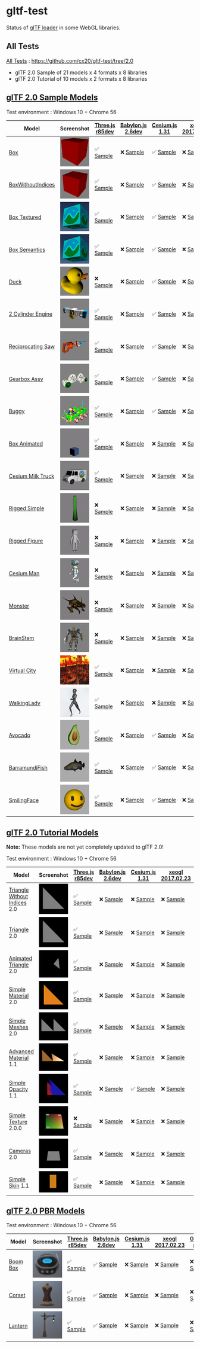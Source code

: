 # gltf-test

Status of [glTF loader](https://github.com/KhronosGroup/glTF#webgl-engines) in some WebGL libraries.

## All Tests

[All Tests]( https://cdn.rawgit.com/cx20/gltf-test/f141cf36791c65b11424b43e05e66feb83c6ac85/index.html ) : https://github.com/cx20/gltf-test/tree/2.0
- glTF 2.0 Sample of 21 models x 4 formats x 8 libraries
- glTF 2.0 Tutorial of 10 models x 2 formats x 8 libraries

## [glTF 2.0 Sample Models](https://github.com/lasalvavida/glTF-Sample-Models/tree/2.0/2.0)

Test environment : Windows 10 + Chrome 56

|Model                                               |Screenshot                                                    |[Three.js r85dev](https://github.com/takahirox/three.js/blob/GLTF2tmp/examples/js/loaders/GLTF2Loader.js)                                                                   |[Babylon.js 2.6dev](https://github.com/sbtron/BabylonJS-glTFLoader/blob/master/scripts/babylon.glTFFileLoader.js)                                                                               |[Cesium.js 1.31](https://github.com/AnalyticalGraphicsInc/cesium/)                                                                                             |[xeogl 2017.02.23](https://github.com/xeolabs/xeogl/tree/master/src/models/gltf)                                                                                             |[GLBoost r2dev](https://github.com/emadurandal/GLBoost/blob/master/src/js/middle_level/loader/GLTFLoader.js)                                                                     |[Grimoire.js 2017.03.12](https://github.com/GrimoireGL/grimoirejs-gltf)                                                                                                             |
|----------------------------------------------------|--------------------------------------------------------------|----------------------------------------------------------------------------------------------------------------------------------------------------------------------------|------------------------------------------------------------------------------------------------------------------------------------------------------------------------------------------------|---------------------------------------------------------------------------------------------------------------------------------------------------------------|-----------------------------------------------------------------------------------------------------------------------------------------------------------------------------|---------------------------------------------------------------------------------------------------------------------------------------------------------------------------------|------------------------------------------------------------------------------------------------------------------------------------------------------------------------------------|
|[Box](sampleModels/Box)                             |![](sampleModels/Box/screenshot/screenshot.png)               |:white_check_mark: [Sample](https://cdn.rawgit.com/cx20/gltf-test/f141cf36791c65b11424b43e05e66feb83c6ac85/examples/threejs/index.html?model=Box&scale=1)                   |:x: [Sample](https://cdn.rawgit.com/cx20/gltf-test/f141cf36791c65b11424b43e05e66feb83c6ac85/examples/babylonjs/index.html?model=Box&scale=1)                                                    |:white_check_mark: [Sample](https://cdn.rawgit.com/cx20/gltf-test/f141cf36791c65b11424b43e05e66feb83c6ac85/examples/cesium/index.html?model=Box)               |:x: [Sample](https://cdn.rawgit.com/cx20/gltf-test/f141cf36791c65b11424b43e05e66feb83c6ac85/examples/xeogl/index.html?model=Box&scale=1)                                     |:x: [Sample](https://cdn.rawgit.com/cx20/gltf-test/f141cf36791c65b11424b43e05e66feb83c6ac85/examples/glboost/index.html?model=Box&scale=1)                                       |:x: [Sample](https://cdn.rawgit.com/cx20/gltf-test/f141cf36791c65b11424b43e05e66feb83c6ac85/examples/grimoiregl/index.html?model=Box&scale=1)                                       |
|[BoxWithoutIndices](sampleModels/BoxWithoutIndices) |![](sampleModels/BoxWithoutIndices/screenshot/screenshot.png) |:white_check_mark: [Sample](https://cdn.rawgit.com/cx20/gltf-test/f141cf36791c65b11424b43e05e66feb83c6ac85/examples/threejs/index.html?model=BoxWithoutIndices&scale=1)     |:x: [Sample](https://cdn.rawgit.com/cx20/gltf-test/f141cf36791c65b11424b43e05e66feb83c6ac85/examples/babylonjs/index.html?model=BoxWithoutIndices&scale=1)                                      |:white_check_mark: [Sample](https://cdn.rawgit.com/cx20/gltf-test/f141cf36791c65b11424b43e05e66feb83c6ac85/examples/cesium/index.html?model=BoxWithoutIndices) |:x: [Sample](https://cdn.rawgit.com/cx20/gltf-test/f141cf36791c65b11424b43e05e66feb83c6ac85/examples/xeogl/index.html?model=BoxWithoutIndices&scale=1)                       |:x: [Sample](https://cdn.rawgit.com/cx20/gltf-test/f141cf36791c65b11424b43e05e66feb83c6ac85/examples/glboost/index.html?model=BoxWithoutIndices&scale=1)                         |:x: [Sample](https://cdn.rawgit.com/cx20/gltf-test/f141cf36791c65b11424b43e05e66feb83c6ac85/examples/grimoiregl/index.html?model=BoxWithoutIndices&scale=1)                         |
|[Box Textured](sampleModels/BoxTextured)            |![](sampleModels/BoxTextured/screenshot/screenshot.png)       |:white_check_mark: [Sample](https://cdn.rawgit.com/cx20/gltf-test/f141cf36791c65b11424b43e05e66feb83c6ac85/examples/threejs/index.html?model=BoxTextured&scale=1)           |:x: [Sample](https://cdn.rawgit.com/cx20/gltf-test/f141cf36791c65b11424b43e05e66feb83c6ac85/examples/babylonjs/index.html?model=BoxTextured&scale=1)                                            |:white_check_mark: [Sample](https://cdn.rawgit.com/cx20/gltf-test/f141cf36791c65b11424b43e05e66feb83c6ac85/examples/cesium/index.html?model=BoxTextured)       |:x: [Sample](https://cdn.rawgit.com/cx20/gltf-test/f141cf36791c65b11424b43e05e66feb83c6ac85/examples/xeogl/index.html?model=BoxTextured&scale=1)                             |:x: [Sample](https://cdn.rawgit.com/cx20/gltf-test/f141cf36791c65b11424b43e05e66feb83c6ac85/examples/glboost/index.html?model=BoxTextured&scale=1)                               |:x: [Sample](https://cdn.rawgit.com/cx20/gltf-test/f141cf36791c65b11424b43e05e66feb83c6ac85/examples/grimoiregl/index.html?model=BoxTextured&scale=1)                               |
|[Box Semantics](sampleModels/BoxSemantics)          |![](sampleModels/BoxSemantics/screenshot/screenshot.png)      |:white_check_mark: [Sample](https://cdn.rawgit.com/cx20/gltf-test/f141cf36791c65b11424b43e05e66feb83c6ac85/examples/threejs/index.html?model=BoxSemantics&scale=1)          |:x: [Sample](https://cdn.rawgit.com/cx20/gltf-test/f141cf36791c65b11424b43e05e66feb83c6ac85/examples/babylonjs/index.html?model=BoxSemantics&scale=1)                                           |:white_check_mark: [Sample](https://cdn.rawgit.com/cx20/gltf-test/f141cf36791c65b11424b43e05e66feb83c6ac85/examples/cesium/index.html?model=BoxSemantics)      |:x: [Sample](https://cdn.rawgit.com/cx20/gltf-test/f141cf36791c65b11424b43e05e66feb83c6ac85/examples/xeogl/index.html?model=BoxSemantics&scale=1)                            |:x: [Sample](https://cdn.rawgit.com/cx20/gltf-test/f141cf36791c65b11424b43e05e66feb83c6ac85/examples/glboost/index.html?model=BoxSemantics&scale=1)                              |:x: [Sample](https://cdn.rawgit.com/cx20/gltf-test/f141cf36791c65b11424b43e05e66feb83c6ac85/examples/grimoiregl/index.html?model=BoxSemantics&scale=1)                              |
|[Duck](sampleModels/Duck)                           |![](sampleModels/Duck/screenshot/screenshot.png)              |:x: [Sample](https://cdn.rawgit.com/cx20/gltf-test/f141cf36791c65b11424b43e05e66feb83c6ac85/examples/threejs/index.html?model=Duck&scale=1)                                 |:x: [Sample](https://cdn.rawgit.com/cx20/gltf-test/f141cf36791c65b11424b43e05e66feb83c6ac85/examples/babylonjs/index.html?model=Duck&scale=1)                                                   |:white_check_mark: [Sample](https://cdn.rawgit.com/cx20/gltf-test/f141cf36791c65b11424b43e05e66feb83c6ac85/examples/cesium/index.html?model=Duck)              |:x: [Sample](https://cdn.rawgit.com/cx20/gltf-test/f141cf36791c65b11424b43e05e66feb83c6ac85/examples/xeogl/index.html?model=Duck&scale=1)                                    |:x: [Sample](https://cdn.rawgit.com/cx20/gltf-test/f141cf36791c65b11424b43e05e66feb83c6ac85/examples/glboost/index.html?model=Duck&scale=1)                                      |:x: [Sample](https://cdn.rawgit.com/cx20/gltf-test/f141cf36791c65b11424b43e05e66feb83c6ac85/examples/grimoiregl/index.html?model=Duck&scale=1)                                      |
|[2 Cylinder Engine](sampleModels/2CylinderEngine)   |![](sampleModels/2CylinderEngine/screenshot/screenshot.png)   |:white_check_mark: [Sample](https://cdn.rawgit.com/cx20/gltf-test/f141cf36791c65b11424b43e05e66feb83c6ac85/examples/threejs/index.html?model=2CylinderEngine&scale=0.005)   |:x: [Sample](https://cdn.rawgit.com/cx20/gltf-test/f141cf36791c65b11424b43e05e66feb83c6ac85/examples/babylonjs/index.html?model=2CylinderEngine&scale=0.005)                                    |:white_check_mark: [Sample](https://cdn.rawgit.com/cx20/gltf-test/f141cf36791c65b11424b43e05e66feb83c6ac85/examples/cesium/index.html?model=2CylinderEngine)   |:x: [Sample](https://cdn.rawgit.com/cx20/gltf-test/f141cf36791c65b11424b43e05e66feb83c6ac85/examples/xeogl/index.html?model=2CylinderEngine&scale=0.005)                     |:x: [Sample](https://cdn.rawgit.com/cx20/gltf-test/f141cf36791c65b11424b43e05e66feb83c6ac85/examples/glboost/index.html?model=2CylinderEngine&scale=0.005)                       |:x: [Sample](https://cdn.rawgit.com/cx20/gltf-test/f141cf36791c65b11424b43e05e66feb83c6ac85/examples/grimoiregl/index.html?model=2CylinderEngine&scale=0.005)                       |
|[Reciprocating Saw](sampleModels/ReciprocatingSaw)  |![](sampleModels/ReciprocatingSaw/screenshot/screenshot.png)  |:white_check_mark: [Sample](https://cdn.rawgit.com/cx20/gltf-test/f141cf36791c65b11424b43e05e66feb83c6ac85/examples/threejs/index.html?model=ReciprocatingSaw&scale=0.01)   |:x: [Sample](https://cdn.rawgit.com/cx20/gltf-test/f141cf36791c65b11424b43e05e66feb83c6ac85/examples/babylonjs/index.html?model=ReciprocatingSaw&scale=0.01)                                    |:white_check_mark: [Sample](https://cdn.rawgit.com/cx20/gltf-test/f141cf36791c65b11424b43e05e66feb83c6ac85/examples/cesium/index.html?model=ReciprocatingSaw)  |:x: [Sample](https://cdn.rawgit.com/cx20/gltf-test/f141cf36791c65b11424b43e05e66feb83c6ac85/examples/xeogl/index.html?model=ReciprocatingSaw&scale=0.01)                     |:x: [Sample](https://cdn.rawgit.com/cx20/gltf-test/f141cf36791c65b11424b43e05e66feb83c6ac85/examples/glboost/index.html?model=ReciprocatingSaw&scale=0.01)                       |:x: [Sample](https://cdn.rawgit.com/cx20/gltf-test/f141cf36791c65b11424b43e05e66feb83c6ac85/examples/grimoiregl/index.html?model=ReciprocatingSaw&scale=0.01)                       |
|[Gearbox Assy](sampleModels/GearboxAssy)            |![](sampleModels/GearboxAssy/screenshot/screenshot.png)       |:white_check_mark: [Sample](https://cdn.rawgit.com/cx20/gltf-test/f141cf36791c65b11424b43e05e66feb83c6ac85/examples/threejs/index.html?model=GearboxAssy&scale=1)           |:x: [Sample](https://cdn.rawgit.com/cx20/gltf-test/f141cf36791c65b11424b43e05e66feb83c6ac85/examples/babylonjs/index.html?model=GearboxAssy&scale=1)                                            |:white_check_mark: [Sample](https://cdn.rawgit.com/cx20/gltf-test/f141cf36791c65b11424b43e05e66feb83c6ac85/examples/cesium/index.html?model=GearboxAssy)       |:x: [Sample](https://cdn.rawgit.com/cx20/gltf-test/f141cf36791c65b11424b43e05e66feb83c6ac85/examples/xeogl/index.html?model=GearboxAssy&scale=1)                             |:x: [Sample](https://cdn.rawgit.com/cx20/gltf-test/f141cf36791c65b11424b43e05e66feb83c6ac85/examples/glboost/index.html?model=GearboxAssy&scale=1)                               |:x: [Sample](https://cdn.rawgit.com/cx20/gltf-test/f141cf36791c65b11424b43e05e66feb83c6ac85/examples/grimoiregl/index.html?model=GearboxAssy&scale=1)                               |
|[Buggy](sampleModels/Buggy)                         |![](sampleModels/Buggy/screenshot/screenshot.png)             |:white_check_mark: [Sample](https://cdn.rawgit.com/cx20/gltf-test/f141cf36791c65b11424b43e05e66feb83c6ac85/examples/threejs/index.html?model=Buggy&scale=0.02)              |:x: [Sample](https://cdn.rawgit.com/cx20/gltf-test/f141cf36791c65b11424b43e05e66feb83c6ac85/examples/babylonjs/index.html?model=Buggy&scale=0.02)                                               |:white_check_mark: [Sample](https://cdn.rawgit.com/cx20/gltf-test/f141cf36791c65b11424b43e05e66feb83c6ac85/examples/cesium/index.html?model=Buggy)             |:x: [Sample](https://cdn.rawgit.com/cx20/gltf-test/f141cf36791c65b11424b43e05e66feb83c6ac85/examples/xeogl/index.html?model=Buggy&scale=0.02)                                |:x: [Sample](https://cdn.rawgit.com/cx20/gltf-test/f141cf36791c65b11424b43e05e66feb83c6ac85/examples/glboost/index.html?model=Buggy&scale=0.02)                                  |:x: [Sample](https://cdn.rawgit.com/cx20/gltf-test/f141cf36791c65b11424b43e05e66feb83c6ac85/examples/grimoiregl/index.html?model=Buggy&scale=0.02)                                  |
|[Box Animated](sampleModels/BoxAnimated)            |![](sampleModels/BoxAnimated/screenshot/screenshot.gif)       |:white_check_mark: [Sample](https://cdn.rawgit.com/cx20/gltf-test/f141cf36791c65b11424b43e05e66feb83c6ac85/examples/threejs/index.html?model=BoxAnimated&scale=0.5)         |:x: [Sample](https://cdn.rawgit.com/cx20/gltf-test/f141cf36791c65b11424b43e05e66feb83c6ac85/examples/babylonjs/index.html?model=BoxAnimated&scale=0.5)                                          |:x: [Sample](https://cdn.rawgit.com/cx20/gltf-test/f141cf36791c65b11424b43e05e66feb83c6ac85/examples/cesium/index.html?model=BoxAnimated)                      |:x: [Sample](https://cdn.rawgit.com/cx20/gltf-test/f141cf36791c65b11424b43e05e66feb83c6ac85/examples/xeogl/index.html?model=BoxAnimated&scale=0.5)                           |:x: [Sample](https://cdn.rawgit.com/cx20/gltf-test/f141cf36791c65b11424b43e05e66feb83c6ac85/examples/glboost/index.html?model=BoxAnimated&scale=0.5)                             |:x: [Sample](https://cdn.rawgit.com/cx20/gltf-test/f141cf36791c65b11424b43e05e66feb83c6ac85/examples/grimoiregl/index.html?model=BoxAnimated&scale=0.5)                             |
|[Cesium Milk Truck](sampleModels/CesiumMilkTruck)   |![](sampleModels/CesiumMilkTruck/screenshot/screenshot.gif)   |:white_check_mark: [Sample](https://cdn.rawgit.com/cx20/gltf-test/f141cf36791c65b11424b43e05e66feb83c6ac85/examples/threejs/index.html?model=CesiumMilkTruck&scale=0.5)     |:x: [Sample](https://cdn.rawgit.com/cx20/gltf-test/f141cf36791c65b11424b43e05e66feb83c6ac85/examples/babylonjs/index.html?model=CesiumMilkTruck&scale=0.5)                                      |:x: [Sample](https://cdn.rawgit.com/cx20/gltf-test/f141cf36791c65b11424b43e05e66feb83c6ac85/examples/cesium/index.html?model=CesiumMilkTruck)                  |:x: [Sample](https://cdn.rawgit.com/cx20/gltf-test/f141cf36791c65b11424b43e05e66feb83c6ac85/examples/xeogl/index.html?model=CesiumMilkTruck&scale=0.5)                       |:x: [Sample](https://cdn.rawgit.com/cx20/gltf-test/f141cf36791c65b11424b43e05e66feb83c6ac85/examples/glboost/index.html?model=CesiumMilkTruck&scale=0.5)                         |:x: [Sample](https://cdn.rawgit.com/cx20/gltf-test/f141cf36791c65b11424b43e05e66feb83c6ac85/examples/grimoiregl/index.html?model=CesiumMilkTruck&scale=0.5)                         |
|[Rigged Simple](sampleModels/RiggedSimple)          |![](sampleModels/RiggedSimple/screenshot/screenshot.gif)      |:x: [Sample](https://cdn.rawgit.com/cx20/gltf-test/f141cf36791c65b11424b43e05e66feb83c6ac85/examples/threejs/index.html?model=RiggedSimple&scale=0.2)                       |:x: [Sample](https://cdn.rawgit.com/cx20/gltf-test/f141cf36791c65b11424b43e05e66feb83c6ac85/examples/babylonjs/index.html?model=RiggedSimple&scale=0.2)                                         |:x: [Sample](https://cdn.rawgit.com/cx20/gltf-test/f141cf36791c65b11424b43e05e66feb83c6ac85/examples/cesium/index.html?model=RiggedSimple)                     |:x: [Sample](https://cdn.rawgit.com/cx20/gltf-test/f141cf36791c65b11424b43e05e66feb83c6ac85/examples/xeogl/index.html?model=RiggedSimple&scale=0.2)                          |:x: [Sample](https://cdn.rawgit.com/cx20/gltf-test/f141cf36791c65b11424b43e05e66feb83c6ac85/examples/glboost/index.html?model=RiggedSimple&scale=0.2)                            |:x: [Sample](https://cdn.rawgit.com/cx20/gltf-test/f141cf36791c65b11424b43e05e66feb83c6ac85/examples/grimoiregl/index.html?model=RiggedSimple&scale=0.2)                            |
|[Rigged Figure](sampleModels/RiggedFigure)          |![](sampleModels/RiggedFigure/screenshot/screenshot.gif)      |:x: [Sample](https://cdn.rawgit.com/cx20/gltf-test/f141cf36791c65b11424b43e05e66feb83c6ac85/examples/threejs/index.html?model=RiggedFigure&scale=1)                         |:x: [Sample](https://cdn.rawgit.com/cx20/gltf-test/f141cf36791c65b11424b43e05e66feb83c6ac85/examples/babylonjs/index.html?model=RiggedFigure&scale=1)                                           |:x: [Sample](https://cdn.rawgit.com/cx20/gltf-test/f141cf36791c65b11424b43e05e66feb83c6ac85/examples/cesium/index.html?model=RiggedFigure)                     |:x: [Sample](https://cdn.rawgit.com/cx20/gltf-test/f141cf36791c65b11424b43e05e66feb83c6ac85/examples/xeogl/index.html?model=RiggedFigure&scale=1)                            |:x: [Sample](https://cdn.rawgit.com/cx20/gltf-test/f141cf36791c65b11424b43e05e66feb83c6ac85/examples/glboost/index.html?model=RiggedFigure&scale=1)                              |:x: [Sample](https://cdn.rawgit.com/cx20/gltf-test/f141cf36791c65b11424b43e05e66feb83c6ac85/examples/grimoiregl/index.html?model=RiggedFigure&scale=1)                              |
|[Cesium Man](sampleModels/CesiumMan)                |![](sampleModels/CesiumMan/screenshot/screenshot.gif)         |:x: [Sample](https://cdn.rawgit.com/cx20/gltf-test/f141cf36791c65b11424b43e05e66feb83c6ac85/examples/threejs/index.html?model=CesiumMan&scale=1)                            |:x: [Sample](https://cdn.rawgit.com/cx20/gltf-test/f141cf36791c65b11424b43e05e66feb83c6ac85/examples/babylonjs/index.html?model=CesiumMan&scale=1)                                              |:x: [Sample](https://cdn.rawgit.com/cx20/gltf-test/f141cf36791c65b11424b43e05e66feb83c6ac85/examples/cesium/index.html?model=CesiumMan)                        |:x: [Sample](https://cdn.rawgit.com/cx20/gltf-test/f141cf36791c65b11424b43e05e66feb83c6ac85/examples/xeogl/index.html?model=CesiumMan&scale=1)                               |:x: [Sample](https://cdn.rawgit.com/cx20/gltf-test/f141cf36791c65b11424b43e05e66feb83c6ac85/examples/glboost/index.html?model=CesiumMan&scale=1)                                 |:x: [Sample](https://cdn.rawgit.com/cx20/gltf-test/f141cf36791c65b11424b43e05e66feb83c6ac85/examples/grimoiregl/index.html?model=CesiumMan&scale=1)                                 |
|[Monster](sampleModels/Monster)                     |![](sampleModels/Monster/screenshot/screenshot.gif)           |:x: [Sample](https://cdn.rawgit.com/cx20/gltf-test/f141cf36791c65b11424b43e05e66feb83c6ac85/examples/threejs/index.html?model=Monster&scale=0.05)                           |:x: [Sample](https://cdn.rawgit.com/cx20/gltf-test/f141cf36791c65b11424b43e05e66feb83c6ac85/examples/babylonjs/index.html?model=Monster&scale=0.05)                                             |:x: [Sample](https://cdn.rawgit.com/cx20/gltf-test/f141cf36791c65b11424b43e05e66feb83c6ac85/examples/cesium/index.html?model=Monster)                          |:x: [Sample](https://cdn.rawgit.com/cx20/gltf-test/f141cf36791c65b11424b43e05e66feb83c6ac85/examples/xeogl/index.html?model=Monster&scale=0.05)                              |:x: [Sample](https://cdn.rawgit.com/cx20/gltf-test/f141cf36791c65b11424b43e05e66feb83c6ac85/examples/glboost/index.html?model=Monster&scale=0.05)                                |:x: [Sample](https://cdn.rawgit.com/cx20/gltf-test/f141cf36791c65b11424b43e05e66feb83c6ac85/examples/grimoiregl/index.html?model=Monster&scale=0.05)                                |
|[BrainStem](sampleModels/BrainStem)                 |![](sampleModels/BrainStem/screenshot/screenshot.gif)         |:x: [Sample](https://cdn.rawgit.com/cx20/gltf-test/f141cf36791c65b11424b43e05e66feb83c6ac85/examples/threejs/index.html?model=BrainStem&scale=1)                            |:x: [Sample](https://cdn.rawgit.com/cx20/gltf-test/f141cf36791c65b11424b43e05e66feb83c6ac85/examples/babylonjs/index.html?model=BrainStem&scale=1)                                              |:x: [Sample](https://cdn.rawgit.com/cx20/gltf-test/f141cf36791c65b11424b43e05e66feb83c6ac85/examples/cesium/index.html?model=BrainStem)                        |:x: [Sample](https://cdn.rawgit.com/cx20/gltf-test/f141cf36791c65b11424b43e05e66feb83c6ac85/examples/xeogl/index.html?model=BrainStem&scale=1)                               |:x: [Sample](https://cdn.rawgit.com/cx20/gltf-test/f141cf36791c65b11424b43e05e66feb83c6ac85/examples/glboost/index.html?model=BrainStem&scale=1)                                 |:x: [Sample](https://cdn.rawgit.com/cx20/gltf-test/f141cf36791c65b11424b43e05e66feb83c6ac85/examples/grimoiregl/index.html?model=BrainStem&scale=1)                                 |
|[Virtual City](sampleModels/VC)                     |![](sampleModels/VC/screenshot/screenshot.gif)                |:white_check_mark: [Sample](https://cdn.rawgit.com/cx20/gltf-test/f141cf36791c65b11424b43e05e66feb83c6ac85/examples/threejs/index.html?model=VC&scale=0.2)                  |:x: [Sample](https://cdn.rawgit.com/cx20/gltf-test/f141cf36791c65b11424b43e05e66feb83c6ac85/examples/babylonjs/index.html?model=VC&scale=0.2)                                                   |:x: [Sample](https://cdn.rawgit.com/cx20/gltf-test/f141cf36791c65b11424b43e05e66feb83c6ac85/examples/cesium/index.html?model=VC)                               |:x: [Sample](https://cdn.rawgit.com/cx20/gltf-test/f141cf36791c65b11424b43e05e66feb83c6ac85/examples/xeogl/index.html?model=VC&scale=0.2)                                    |:x: [Sample](https://cdn.rawgit.com/cx20/gltf-test/f141cf36791c65b11424b43e05e66feb83c6ac85/examples/glboost/index.html?model=VC&scale=0.2)                                      |:x: [Sample](https://cdn.rawgit.com/cx20/gltf-test/f141cf36791c65b11424b43e05e66feb83c6ac85/examples/grimoiregl/index.html?model=VC&scale=0.2)                                      |
|[WalkingLady](sampleModels/WalkingLady)             |![](sampleModels/WalkingLady/screenshot/screenshot.gif)       |:white_check_mark: [Sample](https://cdn.rawgit.com/cx20/gltf-test/f141cf36791c65b11424b43e05e66feb83c6ac85/examples/threejs/index.html?model=WalkingLady&scale=1)           |:x: [Sample](https://cdn.rawgit.com/cx20/gltf-test/f141cf36791c65b11424b43e05e66feb83c6ac85/examples/babylonjs/index.html?model=WalkingLady&scale=1)                                            |:x: [Sample](https://cdn.rawgit.com/cx20/gltf-test/f141cf36791c65b11424b43e05e66feb83c6ac85/examples/cesium/index.html?model=WalkingLady)                      |:x: [Sample](https://cdn.rawgit.com/cx20/gltf-test/f141cf36791c65b11424b43e05e66feb83c6ac85/examples/xeogl/index.html?model=WalkingLady&scale=1)                             |:x: [Sample](https://cdn.rawgit.com/cx20/gltf-test/f141cf36791c65b11424b43e05e66feb83c6ac85/examples/glboost/index.html?model=WalkingLady&scale=1)                               |:x: [Sample](https://cdn.rawgit.com/cx20/gltf-test/f141cf36791c65b11424b43e05e66feb83c6ac85/examples/grimoiregl/index.html?model=WalkingLady&scale=1)                               |
|[Avocado](sampleModels/Avocado)                     |![](sampleModels/Avocado/screenshot/screenshot.png)           |:white_check_mark: [Sample](https://cdn.rawgit.com/cx20/gltf-test/f141cf36791c65b11424b43e05e66feb83c6ac85/examples/threejs/index.html?model=Avocado&scale=0.5)             |:x: [Sample](https://cdn.rawgit.com/cx20/gltf-test/f141cf36791c65b11424b43e05e66feb83c6ac85/examples/babylonjs/index.html?model=Avocado&scale=0.5)                                              |:white_check_mark: [Sample](https://cdn.rawgit.com/cx20/gltf-test/f141cf36791c65b11424b43e05e66feb83c6ac85/examples/cesium/index.html?model=Avocado)           |:x: [Sample](https://cdn.rawgit.com/cx20/gltf-test/f141cf36791c65b11424b43e05e66feb83c6ac85/examples/xeogl/index.html?model=Avocado&scale=0.5)                               |:x: [Sample](https://cdn.rawgit.com/cx20/gltf-test/f141cf36791c65b11424b43e05e66feb83c6ac85/examples/glboost/index.html?model=Avocado&scale=0.5)                                 |:x: [Sample](https://cdn.rawgit.com/cx20/gltf-test/f141cf36791c65b11424b43e05e66feb83c6ac85/examples/grimoiregl/index.html?model=Avocado&scale=0.5)                                 |
|[BarramundiFish](sampleModels/BarramundiFish)       |![](sampleModels/BarramundiFish/screenshot/screenshot.png)    |:white_check_mark: [Sample](https://cdn.rawgit.com/cx20/gltf-test/f141cf36791c65b11424b43e05e66feb83c6ac85/examples/threejs/index.html?model=BarramundiFish&scale=0.05)     |:x: [Sample](https://cdn.rawgit.com/cx20/gltf-test/f141cf36791c65b11424b43e05e66feb83c6ac85/examples/babylonjs/index.html?model=BarramundiFish&scale=0.05)                                      |:white_check_mark: [Sample](https://cdn.rawgit.com/cx20/gltf-test/f141cf36791c65b11424b43e05e66feb83c6ac85/examples/cesium/index.html?model=BarramundiFish)    |:x: [Sample](https://cdn.rawgit.com/cx20/gltf-test/f141cf36791c65b11424b43e05e66feb83c6ac85/examples/xeogl/index.html?model=BarramundiFish&scale=0.05)                       |:x: [Sample](https://cdn.rawgit.com/cx20/gltf-test/f141cf36791c65b11424b43e05e66feb83c6ac85/examples/glboost/index.html?model=BarramundiFish&scale=0.05)                         |:x: [Sample](https://cdn.rawgit.com/cx20/gltf-test/f141cf36791c65b11424b43e05e66feb83c6ac85/examples/grimoiregl/index.html?model=BarramundiFish&scale=0.05)                         |
|[SmilingFace](sampleModels/SmilingFace)             |![](sampleModels/SmilingFace/screenshot/screenshot.png)       |:white_check_mark: [Sample](https://cdn.rawgit.com/cx20/gltf-test/f141cf36791c65b11424b43e05e66feb83c6ac85/examples/threejs/index.html?model=SmilingFace&scale=1.0)         |:x: [Sample](https://cdn.rawgit.com/cx20/gltf-test/f141cf36791c65b11424b43e05e66feb83c6ac85/examples/babylonjs/index.html?model=SmilingFace&scale=1.0)                                          |:white_check_mark: [Sample](https://cdn.rawgit.com/cx20/gltf-test/f141cf36791c65b11424b43e05e66feb83c6ac85/examples/cesium/index.html?model=SmilingFace)       |:x: [Sample](https://cdn.rawgit.com/cx20/gltf-test/f141cf36791c65b11424b43e05e66feb83c6ac85/examples/xeogl/index.html?model=SmilingFace&scale=1.0)                           |:x: [Sample](https://cdn.rawgit.com/cx20/gltf-test/f141cf36791c65b11424b43e05e66feb83c6ac85/examples/glboost/index.html?model=SmilingFace&scale=1.0)                             |:x: [Sample](https://cdn.rawgit.com/cx20/gltf-test/f141cf36791c65b11424b43e05e66feb83c6ac85/examples/grimoiregl/index.html?model=SmilingFace&scale=1.0)                             |

## [glTF 2.0 Tutorial Models](https://github.com/javagl/gltfTutorialModels/tree/2.0)

**Note:** These models are not yet completely updated to glTF 2.0!

Test environment : Windows 10 + Chrome 56

|Model                                                                 |Screenshot                                                          |[Three.js r85dev](https://github.com/takahirox/three.js/blob/GLTF2tmp/examples/js/loaders/GLTF2Loader.js)                                                                                                     |[Babylon.js 2.6dev](https://github.com/sbtron/BabylonJS-glTFLoader/blob/master/scripts/babylon.glTFFileLoader.js)                                                                                                     |[Cesium.js 1.31](https://github.com/AnalyticalGraphicsInc/cesium/)                                                                                                                                      |[xeogl 2017.02.23](https://github.com/xeolabs/xeogl/tree/master/src/models/gltf)                                                                                                             |[GLBoost r2dev](https://github.com/emadurandal/GLBoost/blob/master/src/js/middle_level/loader/GLTFLoader.js)                                                                                                  |[Grimoire.js 2017.03.12](https://github.com/GrimoireGL/grimoirejs-gltf)                                                                                                                           |
|----------------------------------------------------------------------|--------------------------------------------------------------------|--------------------------------------------------------------------------------------------------------------------------------------------------------------------------------------------------------------|----------------------------------------------------------------------------------------------------------------------------------------------------------------------------------------------------------------------|--------------------------------------------------------------------------------------------------------------------------------------------------------------------------------------------------------|---------------------------------------------------------------------------------------------------------------------------------------------------------------------------------------------|--------------------------------------------------------------------------------------------------------------------------------------------------------------------------------------------------------------|--------------------------------------------------------------------------------------------------------------------------------------------------------------------------------------------------|
|[Triangle Without Indices](tutorialModels/TriangleWithoutIndices) 2.0 |![](tutorialModels/TriangleWithoutIndices/screenshot/screenshot.png)|:white_check_mark: [Sample](https://cdn.rawgit.com/cx20/gltf-test/f141cf36791c65b11424b43e05e66feb83c6ac85/examples/threejs/index.html?category=tutorialModels&model=TriangleWithoutIndices&scale=1&type=glTF)|:x: [Sample](https://cdn.rawgit.com/cx20/gltf-test/f141cf36791c65b11424b43e05e66feb83c6ac85/examples/babylonjs/index.html?category=tutorialModels&model=TriangleWithoutIndices&scale=1&type=glTF)                     |:x: [Sample](https://cdn.rawgit.com/cx20/gltf-test/f141cf36791c65b11424b43e05e66feb83c6ac85/examples/cesium/index.html?category=tutorialModels&model=TriangleWithoutIndices&scale=1&type=glTF)          |:x: [Sample](https://cdn.rawgit.com/cx20/gltf-test/f141cf36791c65b11424b43e05e66feb83c6ac85/examples/xeogl/index.html?category=tutorialModels&model=TriangleWithoutIndices&scale=1&type=glTF)|:x: [Sample](https://cdn.rawgit.com/cx20/gltf-test/f141cf36791c65b11424b43e05e66feb83c6ac85/examples/glboost/index.html?category=tutorialModels&model=TriangleWithoutIndices&scale=1&type=glTF)               |:x: [Sample](https://cdn.rawgit.com/cx20/gltf-test/f141cf36791c65b11424b43e05e66feb83c6ac85/examples/grimoiregl/index.html?category=tutorialModels&model=TriangleWithoutIndices&scale=1&type=glTF)|
|[Triangle](tutorialModels/Triangle) 2.0                               |![](tutorialModels/Triangle/screenshot/screenshot.png)              |:white_check_mark: [Sample](https://cdn.rawgit.com/cx20/gltf-test/f141cf36791c65b11424b43e05e66feb83c6ac85/examples/threejs/index.html?category=tutorialModels&model=Triangle&scale=1&type=glTF)              |:x: [Sample](https://cdn.rawgit.com/cx20/gltf-test/f141cf36791c65b11424b43e05e66feb83c6ac85/examples/babylonjs/index.html?category=tutorialModels&model=Triangle&scale=1&type=glTF)                                   |:x: [Sample](https://cdn.rawgit.com/cx20/gltf-test/f141cf36791c65b11424b43e05e66feb83c6ac85/examples/cesium/index.html?category=tutorialModels&model=Triangle&scale=1&type=glTF)                        |:x: [Sample](https://cdn.rawgit.com/cx20/gltf-test/f141cf36791c65b11424b43e05e66feb83c6ac85/examples/xeogl/index.html?category=tutorialModels&model=Triangle&scale=1&type=glTF)              |:x: [Sample](https://cdn.rawgit.com/cx20/gltf-test/f141cf36791c65b11424b43e05e66feb83c6ac85/examples/glboost/index.html?category=tutorialModels&model=Triangle&scale=1&type=glTF)                             |:x: [Sample](https://cdn.rawgit.com/cx20/gltf-test/f141cf36791c65b11424b43e05e66feb83c6ac85/examples/grimoiregl/index.html?category=tutorialModels&model=Triangle&scale=1&type=glTF)              |
|[Animated Triangle](tutorialModels/AnimatedTriangle) 2.0              |![](tutorialModels/AnimatedTriangle/screenshot/screenshot.gif)      |:white_check_mark: [Sample](https://cdn.rawgit.com/cx20/gltf-test/f141cf36791c65b11424b43e05e66feb83c6ac85/examples/threejs/index.html?category=tutorialModels&model=AnimatedTriangle&scale=1&type=glTF)      |:x: [Sample](https://cdn.rawgit.com/cx20/gltf-test/f141cf36791c65b11424b43e05e66feb83c6ac85/examples/babylonjs/index.html?category=tutorialModels&model=AnimatedTriangle&scale=1&type=glTF)                           |:x: [Sample](https://cdn.rawgit.com/cx20/gltf-test/f141cf36791c65b11424b43e05e66feb83c6ac85/examples/cesium/index.html?category=tutorialModels&model=AnimatedTriangle&scale=1&type=glTF)                |:x: [Sample](https://cdn.rawgit.com/cx20/gltf-test/f141cf36791c65b11424b43e05e66feb83c6ac85/examples/xeogl/index.html?category=tutorialModels&model=AnimatedTriangle&scale=1&type=glTF)      |:x: [Sample](https://cdn.rawgit.com/cx20/gltf-test/f141cf36791c65b11424b43e05e66feb83c6ac85/examples/glboost/index.html?category=tutorialModels&model=AnimatedTriangle&scale=1&type=glTF)                     |:x: [Sample](https://cdn.rawgit.com/cx20/gltf-test/f141cf36791c65b11424b43e05e66feb83c6ac85/examples/grimoiregl/index.html?category=tutorialModels&model=AnimatedTriangle&scale=1&type=glTF)      |
|[Simple Material](tutorialModels/SimpleMaterial) 2.0                  |![](tutorialModels/SimpleMaterial/screenshot/screenshot.png)        |:white_check_mark: [Sample](https://cdn.rawgit.com/cx20/gltf-test/f141cf36791c65b11424b43e05e66feb83c6ac85/examples/threejs/index.html?category=tutorialModels&model=SimpleMaterial&scale=1&type=glTF)        |:x: [Sample](https://cdn.rawgit.com/cx20/gltf-test/f141cf36791c65b11424b43e05e66feb83c6ac85/examples/babylonjs/index.html?category=tutorialModels&model=SimpleMaterial&scale=1&type=glTF)                             |:x: [Sample](https://cdn.rawgit.com/cx20/gltf-test/f141cf36791c65b11424b43e05e66feb83c6ac85/examples/cesium/index.html?category=tutorialModels&model=SimpleMaterial&scale=1&type=glTF)                  |:x: [Sample](https://cdn.rawgit.com/cx20/gltf-test/f141cf36791c65b11424b43e05e66feb83c6ac85/examples/xeogl/index.html?category=tutorialModels&model=SimpleMaterial&scale=1&type=glTF)        |:x: [Sample](https://cdn.rawgit.com/cx20/gltf-test/f141cf36791c65b11424b43e05e66feb83c6ac85/examples/glboost/index.html?category=tutorialModels&model=SimpleMaterial&scale=1&type=glTF)                       |:x: [Sample](https://cdn.rawgit.com/cx20/gltf-test/f141cf36791c65b11424b43e05e66feb83c6ac85/examples/grimoiregl/index.html?category=tutorialModels&model=SimpleMaterial&scale=1&type=glTF)        |
|[Simple Meshes](tutorialModels/SimpleMeshes) 2.0                      |![](tutorialModels/SimpleMeshes/screenshot/screenshot.png)          |:white_check_mark: [Sample](https://cdn.rawgit.com/cx20/gltf-test/f141cf36791c65b11424b43e05e66feb83c6ac85/examples/threejs/index.html?category=tutorialModels&model=SimpleMeshes&scale=1&type=glTF)          |:x: [Sample](https://cdn.rawgit.com/cx20/gltf-test/f141cf36791c65b11424b43e05e66feb83c6ac85/examples/babylonjs/index.html?category=tutorialModels&model=SimpleMeshes&scale=1&type=glTF)                               |:x: [Sample](https://cdn.rawgit.com/cx20/gltf-test/f141cf36791c65b11424b43e05e66feb83c6ac85/examples/cesium/index.html?category=tutorialModels&model=SimpleMeshes&scale=1&type=glTF)                    |:x: [Sample](https://cdn.rawgit.com/cx20/gltf-test/f141cf36791c65b11424b43e05e66feb83c6ac85/examples/xeogl/index.html?category=tutorialModels&model=SimpleMeshes&scale=1&type=glTF)          |:x: [Sample](https://cdn.rawgit.com/cx20/gltf-test/f141cf36791c65b11424b43e05e66feb83c6ac85/examples/glboost/index.html?category=tutorialModels&model=SimpleMeshes&scale=1&type=glTF)                         |:x: [Sample](https://cdn.rawgit.com/cx20/gltf-test/f141cf36791c65b11424b43e05e66feb83c6ac85/examples/grimoiregl/index.html?category=tutorialModels&model=SimpleMeshes&scale=1&type=glTF)          |
|[Advanced Material](tutorialModels/AdvancedMaterial) 1.1              |![](tutorialModels/AdvancedMaterial/screenshot/screenshot.png)      |:white_check_mark: [Sample](https://cdn.rawgit.com/cx20/gltf-test/f141cf36791c65b11424b43e05e66feb83c6ac85/examples/threejs/index.html?category=tutorialModels&model=AdvancedMaterial&scale=1&type=glTF)      |:x: [Sample](https://cdn.rawgit.com/cx20/gltf-test/f141cf36791c65b11424b43e05e66feb83c6ac85/examples/babylonjs/index.html?category=tutorialModels&model=AdvancedMaterial&scale=1&type=glTF)                           |:x: [Sample](https://cdn.rawgit.com/cx20/gltf-test/f141cf36791c65b11424b43e05e66feb83c6ac85/examples/cesium/index.html?category=tutorialModels&model=AdvancedMaterial&scale=1&type=glTF)                |:x: [Sample](https://cdn.rawgit.com/cx20/gltf-test/f141cf36791c65b11424b43e05e66feb83c6ac85/examples/xeogl/index.html?category=tutorialModels&model=AdvancedMaterial&scale=1&type=glTF)      |:white_check_mark: [Sample](https://cdn.rawgit.com/cx20/gltf-test/f141cf36791c65b11424b43e05e66feb83c6ac85/examples/glboost/index.html?category=tutorialModels&model=AdvancedMaterial&scale=1&type=glTF)      |:x: [Sample](https://cdn.rawgit.com/cx20/gltf-test/f141cf36791c65b11424b43e05e66feb83c6ac85/examples/grimoiregl/index.html?category=tutorialModels&model=AdvancedMaterial&scale=1&type=glTF)      |
|[Simple Opacity](tutorialModels/SimpleOpacity) 1.1                    |![](tutorialModels/SimpleOpacity/screenshot/screenshot.png)         |:white_check_mark: [Sample](https://cdn.rawgit.com/cx20/gltf-test/f141cf36791c65b11424b43e05e66feb83c6ac85/examples/threejs/index.html?category=tutorialModels&model=SimpleOpacity&scale=1&type=glTF)         |:x: [Sample](https://cdn.rawgit.com/cx20/gltf-test/f141cf36791c65b11424b43e05e66feb83c6ac85/examples/babylonjs/index.html?category=tutorialModels&model=SimpleOpacity&scale=1&type=glTF)                              |:white_check_mark: [Sample](https://cdn.rawgit.com/cx20/gltf-test/f141cf36791c65b11424b43e05e66feb83c6ac85/examples/cesium/index.html?category=tutorialModels&model=SimpleOpacity&scale=1&type=glTF)    |:x: [Sample](https://cdn.rawgit.com/cx20/gltf-test/f141cf36791c65b11424b43e05e66feb83c6ac85/examples/xeogl/index.html?category=tutorialModels&model=SimpleOpacity&scale=1&type=glTF)         |:white_check_mark: [Sample](https://cdn.rawgit.com/cx20/gltf-test/f141cf36791c65b11424b43e05e66feb83c6ac85/examples/glboost/index.html?category=tutorialModels&model=SimpleOpacity&scale=1&type=glTF)         |:x: [Sample](https://cdn.rawgit.com/cx20/gltf-test/f141cf36791c65b11424b43e05e66feb83c6ac85/examples/grimoiregl/index.html?category=tutorialModels&model=SimpleOpacity&scale=1&type=glTF)         |
|[Simple Texture](tutorialModels/SimpleTexture) 2.0.0                  |![](tutorialModels/SimpleTexture/screenshot/screenshot.png)         |:x: [Sample](https://cdn.rawgit.com/cx20/gltf-test/f141cf36791c65b11424b43e05e66feb83c6ac85/examples/threejs/index.html?category=tutorialModels&model=SimpleTexture&scale=1&type=glTF)                        |:x: [Sample](https://cdn.rawgit.com/cx20/gltf-test/f141cf36791c65b11424b43e05e66feb83c6ac85/examples/babylonjs/index.html?category=tutorialModels&model=SimpleTexture&scale=1&type=glTF)                              |:x: [Sample](https://cdn.rawgit.com/cx20/gltf-test/f141cf36791c65b11424b43e05e66feb83c6ac85/examples/cesium/index.html?category=tutorialModels&model=SimpleTexture&scale=1&type=glTF)                   |:x: [Sample](https://cdn.rawgit.com/cx20/gltf-test/f141cf36791c65b11424b43e05e66feb83c6ac85/examples/xeogl/index.html?category=tutorialModels&model=SimpleTexture&scale=1&type=glTF)         |:x: [Sample](https://cdn.rawgit.com/cx20/gltf-test/f141cf36791c65b11424b43e05e66feb83c6ac85/examples/glboost/index.html?category=tutorialModels&model=SimpleTexture&scale=1&type=glTF)                        |:x: [Sample](https://cdn.rawgit.com/cx20/gltf-test/f141cf36791c65b11424b43e05e66feb83c6ac85/examples/grimoiregl/index.html?category=tutorialModels&model=SimpleTexture&scale=1&type=glTF)         |
|[Cameras](tutorialModels/Cameras) 2.0                                 |![](tutorialModels/Cameras/screenshot/screenshot.png)               |:white_check_mark: [Sample](https://cdn.rawgit.com/cx20/gltf-test/f141cf36791c65b11424b43e05e66feb83c6ac85/examples/threejs/index.html?category=tutorialModels&model=Cameras&scale=1&type=glTF)               |:x: [Sample](https://cdn.rawgit.com/cx20/gltf-test/f141cf36791c65b11424b43e05e66feb83c6ac85/examples/babylonjs/index.html?category=tutorialModels&model=Cameras&scale=1&type=glTF)                                    |:x: [Sample](https://cdn.rawgit.com/cx20/gltf-test/f141cf36791c65b11424b43e05e66feb83c6ac85/examples/cesium/index.html?category=tutorialModels&model=Cameras&scale=1&type=glTF)                         |:x: [Sample](https://cdn.rawgit.com/cx20/gltf-test/f141cf36791c65b11424b43e05e66feb83c6ac85/examples/xeogl/index.html?category=tutorialModels&model=Cameras&scale=1&type=glTF)               |:x: [Sample](https://cdn.rawgit.com/cx20/gltf-test/f141cf36791c65b11424b43e05e66feb83c6ac85/examples/glboost/index.html?category=tutorialModels&model=Cameras&scale=1&type=glTF)                              |:x: [Sample](https://cdn.rawgit.com/cx20/gltf-test/f141cf36791c65b11424b43e05e66feb83c6ac85/examples/grimoiregl/index.html?category=tutorialModels&model=Cameras&scale=1&type=glTF)               |
|[Simple Skin](tutorialModels/SimpleSkin) 1.1                          |![](tutorialModels/SimpleSkin/screenshot/screenshot.gif)            |:white_check_mark: [Sample](https://cdn.rawgit.com/cx20/gltf-test/f141cf36791c65b11424b43e05e66feb83c6ac85/examples/threejs/index.html?category=tutorialModels&model=SimpleSkin&scale=1&type=glTF)            |:x: [Sample](https://cdn.rawgit.com/cx20/gltf-test/f141cf36791c65b11424b43e05e66feb83c6ac85/examples/babylonjs/index.html?category=tutorialModels&model=SimpleSkin&scale=1&type=glTF)                                 |:x: [Sample](https://cdn.rawgit.com/cx20/gltf-test/f141cf36791c65b11424b43e05e66feb83c6ac85/examples/cesium/index.html?category=tutorialModels&model=SimpleSkin&scale=1&type=glTF)                      |:x: [Sample](https://cdn.rawgit.com/cx20/gltf-test/f141cf36791c65b11424b43e05e66feb83c6ac85/examples/xeogl/index.html?category=tutorialModels&model=SimpleSkin&scale=1&type=glTF)            |:white_check_mark: [Sample](https://cdn.rawgit.com/cx20/gltf-test/f141cf36791c65b11424b43e05e66feb83c6ac85/examples/glboost/index.html?category=tutorialModels&model=SimpleSkin&scale=1&type=glTF)            |:x: [Sample](https://cdn.rawgit.com/cx20/gltf-test/f141cf36791c65b11424b43e05e66feb83c6ac85/examples/grimoiregl/index.html?category=tutorialModels&model=SimpleSkin&scale=1&type=glTF)            |


## [glTF 2.0 PBR Models](https://github.com/KhronosGroup/glTF-Sample-Models/tree/master/2.0#pbr-models)

Test environment : Windows 10 + Chrome 56

|Model                                                                 |Screenshot                                                          |[Three.js r85dev](https://github.com/takahirox/three.js/blob/GLTF2tmp/examples/js/loaders/GLTF2Loader.js)                                                                                                     |[Babylon.js 2.6dev](https://github.com/sbtron/BabylonJS-glTFLoader/blob/master/scripts/babylon.glTFFileLoader.js)                                                                                                     |[Cesium.js 1.31](https://github.com/AnalyticalGraphicsInc/cesium/)                                                                                                                                      |[xeogl 2017.02.23](https://github.com/xeolabs/xeogl/tree/master/src/models/gltf)                                                                                                             |[GLBoost r2dev](https://github.com/emadurandal/GLBoost/blob/master/src/js/middle_level/loader/GLTFLoader.js)                                                                                                  |[Grimoire.js 2017.03.12](https://github.com/GrimoireGL/grimoirejs-gltf)                                                                                                                           |
|----------------------------------------------------------------------|--------------------------------------------------------------------|--------------------------------------------------------------------------------------------------------------------------------------------------------------------------------------------------------------|----------------------------------------------------------------------------------------------------------------------------------------------------------------------------------------------------------------------|--------------------------------------------------------------------------------------------------------------------------------------------------------------------------------------------------------|---------------------------------------------------------------------------------------------------------------------------------------------------------------------------------------------|--------------------------------------------------------------------------------------------------------------------------------------------------------------------------------------------------------------|--------------------------------------------------------------------------------------------------------------------------------------------------------------------------------------------------|
|[Boom Box](tutorialModels/BoomBox)                                    |![](tutorialModels/BoomBox/screenshot/screenshot.jpg)               |:white_check_mark: [Sample](https://cdn.rawgit.com/cx20/gltf-test/f141cf36791c65b11424b43e05e66feb83c6ac85/examples/threejs/index.html?category=tutorialModels&model=BoomBox&scale=1&type=glTF)               |:white_check_mark: [Sample](https://cdn.rawgit.com/cx20/gltf-test/f141cf36791c65b11424b43e05e66feb83c6ac85/examples/babylonjs/index.html?category=tutorialModels&model=BoomBox&scale=1&type=glTF)                     |:x: [Sample](https://cdn.rawgit.com/cx20/gltf-test/f141cf36791c65b11424b43e05e66feb83c6ac85/examples/cesium/index.html?category=tutorialModels&model=BoomBox&scale=1&type=glTF)                         |:x: [Sample](https://cdn.rawgit.com/cx20/gltf-test/f141cf36791c65b11424b43e05e66feb83c6ac85/examples/xeogl/index.html?category=tutorialModels&model=BoomBox&scale=1&type=glTF)               |:x: [Sample](https://cdn.rawgit.com/cx20/gltf-test/f141cf36791c65b11424b43e05e66feb83c6ac85/examples/glboost/index.html?category=tutorialModels&model=BoomBox&scale=1&type=glTF)                              |:x: [Sample](https://cdn.rawgit.com/cx20/gltf-test/f141cf36791c65b11424b43e05e66feb83c6ac85/examples/grimoiregl/index.html?category=tutorialModels&model=BoomBox&scale=1&type=glTF)               |
|[Corset](tutorialModels/Corset)                                       |![](tutorialModels/Corset/screenshot/screenshot.jpg)                |:white_check_mark: [Sample](https://cdn.rawgit.com/cx20/gltf-test/f141cf36791c65b11424b43e05e66feb83c6ac85/examples/threejs/index.html?category=tutorialModels&model=Corset&scale=1&type=glTF)                |:white_check_mark: [Sample](https://cdn.rawgit.com/cx20/gltf-test/f141cf36791c65b11424b43e05e66feb83c6ac85/examples/babylonjs/index.html?category=tutorialModels&model=Corset&scale=1&type=glTF)                      |:x: [Sample](https://cdn.rawgit.com/cx20/gltf-test/f141cf36791c65b11424b43e05e66feb83c6ac85/examples/cesium/index.html?category=tutorialModels&model=Corset&scale=1&type=glTF)                          |:x: [Sample](https://cdn.rawgit.com/cx20/gltf-test/f141cf36791c65b11424b43e05e66feb83c6ac85/examples/xeogl/index.html?category=tutorialModels&model=Corset&scale=1&type=glTF)                |:x: [Sample](https://cdn.rawgit.com/cx20/gltf-test/f141cf36791c65b11424b43e05e66feb83c6ac85/examples/glboost/index.html?category=tutorialModels&model=Corset&scale=1&type=glTF)                               |:x: [Sample](https://cdn.rawgit.com/cx20/gltf-test/f141cf36791c65b11424b43e05e66feb83c6ac85/examples/grimoiregl/index.html?category=tutorialModels&model=Corset&scale=1&type=glTF)                |
|[Lantern](tutorialModels/Lantern)                                     |![](tutorialModels/Lantern/screenshot/screenshot.jpg)               |:white_check_mark: [Sample](https://cdn.rawgit.com/cx20/gltf-test/f141cf36791c65b11424b43e05e66feb83c6ac85/examples/threejs/index.html?category=tutorialModels&model=Lantern&scale=1&type=glTF)               |:white_check_mark: [Sample](https://cdn.rawgit.com/cx20/gltf-test/f141cf36791c65b11424b43e05e66feb83c6ac85/examples/babylonjs/index.html?category=tutorialModels&model=Lantern&scale=1&type=glTF)                     |:x: [Sample](https://cdn.rawgit.com/cx20/gltf-test/f141cf36791c65b11424b43e05e66feb83c6ac85/examples/cesium/index.html?category=tutorialModels&model=Lantern&scale=1&type=glTF)                         |:x: [Sample](https://cdn.rawgit.com/cx20/gltf-test/f141cf36791c65b11424b43e05e66feb83c6ac85/examples/xeogl/index.html?category=tutorialModels&model=Lantern&scale=1&type=glTF)               |:x: [Sample](https://cdn.rawgit.com/cx20/gltf-test/f141cf36791c65b11424b43e05e66feb83c6ac85/examples/glboost/index.html?category=tutorialModels&model=Lantern&scale=1&type=glTF)                              |:x: [Sample](https://cdn.rawgit.com/cx20/gltf-test/f141cf36791c65b11424b43e05e66feb83c6ac85/examples/grimoiregl/index.html?category=tutorialModels&model=Lantern&scale=1&type=glTF)               |
